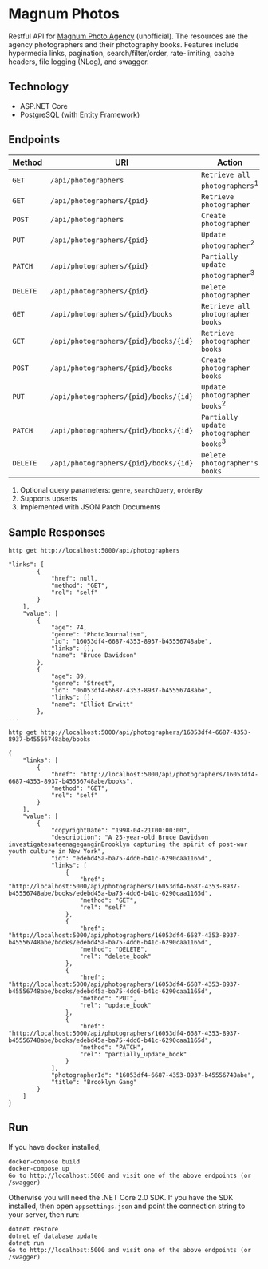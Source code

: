 # Magnum Photos

Restful API for [Magnum Photo Agency](https://www.magnumphotos.com/)
(unofficial). The resources are the agency photographers and their photography
books. Features include hypermedia links, pagination, search/filter/order,
rate-limiting, cache headers, file logging (NLog), and swagger. 

Technology
----------
* ASP.NET Core
* PostgreSQL (with Entity Framework)

Endpoints
---------

| Method     | URI                                    | Action                                       |
|------------|----------------------------------------|----------------------------------------------|
| `GET`      | `/api/photographers`                   | `Retrieve all photographers`<sup>1</sup>     |
| `GET`      | `/api/photographers/{pid}`             | `Retrieve photographer`                      |
| `POST`     | `/api/photographers`                   | `Create photographer`                        |
| `PUT`      | `/api/photographers/{pid}`             | `Update photographer`<sup>2</sup>            |
| `PATCH`    | `/api/photographers/{pid}`             | `Partially update photographer`<sup>3</sup>  |
| `DELETE`   | `/api/photographers/{pid}`             | `Delete photographer`                        |
| `GET`      | `/api/photographers/{pid}/books`       | `Retrieve all photographer books`            |
| `GET`      | `/api/photographers/{pid}/books/{id}`  | `Retrieve photographer books`                |
| `POST`     | `/api/photographers/{pid}/books`       | `Create photographer books`                  |
| `PUT`      | `/api/photographers/{pid}/books/{id}`  | `Update photographer books`<sup>2</sup>      |
| `PATCH`    | `/api/photographers/{pid}/books/{id}`  | `Partially update photographer books`<sup>3</sup> |
| `DELETE`   | `/api/photographers/{pid}/books/{id}`  | `Delete photographer's books`                |

1. Optional query parameters: `genre`, `searchQuery`, `orderBy`
2. Supports upserts
3. Implemented with JSON Patch Documents

Sample Responses
---------------

`http get http://localhost:5000/api/photographers`

```
"links": [
        {
            "href": null, 
            "method": "GET", 
            "rel": "self"
        }
    ], 
    "value": [
        {
            "age": 74, 
            "genre": "PhotoJournalism", 
            "id": "16053df4-6687-4353-8937-b45556748abe", 
            "links": [], 
            "name": "Bruce Davidson"
        }, 
        {
            "age": 89, 
            "genre": "Street", 
            "id": "06053df4-6687-4353-8937-b45556748abe", 
            "links": [], 
            "name": "Elliot Erwitt"
        }, 
...
```

`http get http://localhost:5000/api/photographers/16053df4-6687-4353-8937-b45556748abe/books`
```
{
    "links": [
        {
            "href": "http://localhost:5000/api/photographers/16053df4-6687-4353-8937-b45556748abe/books", 
            "method": "GET", 
            "rel": "self"
        }
    ], 
    "value": [
        {
            "copyrightDate": "1998-04-21T00:00:00", 
            "description": "A 25-year-old Bruce Davidson investigatesateenageganginBrooklyn capturing the spirit of post-war youth culture in New York", 
            "id": "edebd45a-ba75-4dd6-b41c-6290caa1165d", 
            "links": [
                {
                    "href": "http://localhost:5000/api/photographers/16053df4-6687-4353-8937-b45556748abe/books/edebd45a-ba75-4dd6-b41c-6290caa1165d", 
                    "method": "GET", 
                    "rel": "self"
                }, 
                {
                    "href": "http://localhost:5000/api/photographers/16053df4-6687-4353-8937-b45556748abe/books/edebd45a-ba75-4dd6-b41c-6290caa1165d", 
                    "method": "DELETE", 
                    "rel": "delete_book"
                }, 
                {
                    "href": "http://localhost:5000/api/photographers/16053df4-6687-4353-8937-b45556748abe/books/edebd45a-ba75-4dd6-b41c-6290caa1165d", 
                    "method": "PUT", 
                    "rel": "update_book"
                }, 
                {
                    "href": "http://localhost:5000/api/photographers/16053df4-6687-4353-8937-b45556748abe/books/edebd45a-ba75-4dd6-b41c-6290caa1165d", 
                    "method": "PATCH", 
                    "rel": "partially_update_book"
                }
            ], 
            "photographerId": "16053df4-6687-4353-8937-b45556748abe", 
            "title": "Brooklyn Gang"
        }
    ]
}
```
Run
---
If you have docker installed,
```
docker-compose build
docker-compose up
Go to http://localhost:5000 and visit one of the above endpoints (or /swagger)
```

Otherwise you will need the .NET Core 2.0 SDK. If you have the SDK installed,
then open `appsettings.json` and point the connection string to your server,
then run:
```
dotnet restore
dotnet ef database update
dotnet run
Go to http://localhost:5000 and visit one of the above endpoints (or /swagger)
```
